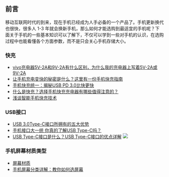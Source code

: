 ## 前言

移动互联网时代的到来，现在手机已经成为人手必备的一个产品了。手机更新换代也很快，很多人 1-3 年就会换新手机，那么如何才能选购到最适宜的手机呢？下面关于手机的一些基本知识可以了解下，不仅可以学到一些对手机的认识，在选购过程中也能看懂各个方面参数，而不是只会关心手机存储大小。



### 快充

- [vivo充电器5V-2A和9V-2A有什么区别，为什么我的充电器上写着5V-2A或9V-2A](https://zhidao.baidu.com/question/139398739119028525.html)
- [让手机充电变快的秘密是什么？这里有一份手机快充指南](http://www.ifanr.com/942334)
- [手机快充统一：揭秘USB PD 3.0比快更快](http://news.mydrivers.com/1/520/520189.htm)
- [什么是快充？选择手机快充充电器有哪些值得注意的？](http://www.lulian.cn/news/62-cn.html)
- [浅谈智能手机快充技术](https://www.jianshu.com/p/6cd7540fd532)


### USB接口

- [USB 3.0Type-C接口所拥有的五大优势](http://www.charger-usb.com/new/new-5-304.html)
- [手机接口大一统 你真的了解USB Type-C吗？](http://tech.sina.com.cn/mobile/n/n/2015-08-27/doc-ifxhkafe6090253.shtml)
- [USB Type-C接口是什么？USB Type-C接口的优点详解](http://m.xitongcheng.cc/article/15520.html)
  ![](http://www.xitongcheng.cc/uploads/allimg/170214/15-1F214094043.jpg)


### 手机屏幕材质类型

- [屏幕材质](https://baike.baidu.com/item/%E5%B1%8F%E5%B9%95%E6%9D%90%E8%B4%A8)
- [手机屏幕分类详解：教你如何选屏幕](http://piebbs.pconline.com.cn/topic-213870.html)